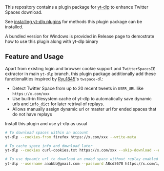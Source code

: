 This repository contains a plugin package for [yt-dlp](https://github.com/yt-dlp/yt-dlp#readme) to enhance Twitter Spaces download.

See [installing yt-dlp plugins](https://github.com/yt-dlp/yt-dlp#installing-plugins) for methods this plugin package can be installed.

A bundled version for Windows is provided in Release page to demostrate how to use this plugin along with yt-dlp binary

## Feature and Usage

Apart from existing login and browser cookie support and `TwitterSpacesIE` extractor in main `yt-dlp` branch, this plugin package additionally add these functionalities inspired by [Ryu1845](https://github.com/Ryu1845)'s `twspace-dl`:
- Detect Twitter Space from up to 20 recent tweets in `USER_URL` like `https://x.com/xxx`
- Use built-in filesystem cache of yt-dlp to automatically save dynamic urls and `info_dict` for later retrival of replays.
- Allows manually assign dynamic url or master url for ended spaces that do not have replays

Install this plugin and use yt-dlp as usual
```bash
# To download spaces within an account
yt-dlp --cookies-from firefox https://x.com/xxx --write-meta

# To cache space info and download later
yt-dlp --cookies curl-cookies.txt https://x.com/xxx --skip-download --write-meta

# To use dynamic url to download an ended space without replay enabled
yt-dlp --username aaabbb@gmail.com --password ABcd5678 https://x.com/i/spaces/xxxxx --TwitterSpaces:dynamic_url "https://xxxx/xxx.../audio-space/dynamic_playlist.m3u8?type=live"
```
